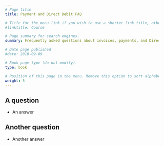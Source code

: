 ```yaml
---
# Page title
title: Payment and Direct Debit FAQ

# Title for the menu link if you wish to use a shorter link title, otherwise remove this option.
#linktitle: Course

# Page summary for search engines.
summary: Frequently asked questions about invoices, payments, and Direct Debits

# Date page published
#date: 2018-09-09

# Book page type (do not modify).
type: book

# Position of this page in the menu. Remove this option to sort alphabetically.
weight: 5
---
```


## A question
- An answer

## Another question
- Another answer

